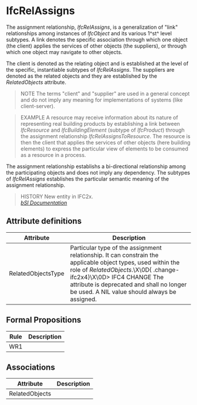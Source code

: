 IfcRelAssigns
=============
The assignment relationship, _IfcRelAssigns_, is a generalization of "link"
relationships among instances of _IfcObject_ and its various 1^st^ level
subtypes. A link denotes the specific association through which one object
(the client) applies the services of other objects (the suppliers), or through
which one object may navigate to other objects.  
  
The client is denoted as the relating object and is established at the level
of the specific, instantiable subtypes of _IfcRelAssigns_. The suppliers are
denoted as the related objects and they are established by the
_RelatedObjects_ attribute.  
  
> NOTE  The terms "client" and "supplier" are used in a general concept and do
> not imply any meaning for implementations of systems (like client-server).  
  
> EXAMPLE  A resource may receive information about its nature of representing
> real building products by establishing a link between _IfcResource_ and
> _IfcBuildingElement_ (subtype of _IfcProduct_) through the assignment
> relationship _IfcRelAssignsToResource_. The resource is then the client that
> applies the services of other objects (here building elements) to express
> the particular view of elements to be consumed as a resource in a process.  
  
The assignment relationship establishs a bi-directional relationship among the
participating objects and does not imply any dependency. The subtypes of
_IfcRelAssigns_ establishes the particular semantic meaning of the assignment
relationship.  
  
> HISTORY  New entity in IFC2x.  
[ _bSI
Documentation_](https://standards.buildingsmart.org/IFC/DEV/IFC4_2/FINAL/HTML/schema/ifckernel/lexical/ifcrelassigns.htm)


Attribute definitions
---------------------
| Attribute          | Description                                                                                                                                                                                                                                                                      |
|--------------------|----------------------------------------------------------------------------------------------------------------------------------------------------------------------------------------------------------------------------------------------------------------------------------|
| RelatedObjectsType | Particular type of the assignment relationship. It can constrain the applicable object types, used within the role of _RelatedObjects_.\X\0D{ .change-ifc2x4}\X\0D> IFC4 CHANGE  The attribute is deprecated and shall no longer be used. A NIL value should always be assigned. |

Formal Propositions
-------------------
| Rule   | Description   |
|--------|---------------|
| WR1    |               |

Associations
------------
| Attribute      | Description   |
|----------------|---------------|
| RelatedObjects |               |

